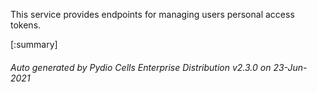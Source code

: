 






This service provides endpoints for managing users personal access tokens.

[:summary]

###### Auto generated by Pydio Cells Enterprise Distribution v2.3.0 on 23-Jun-2021
